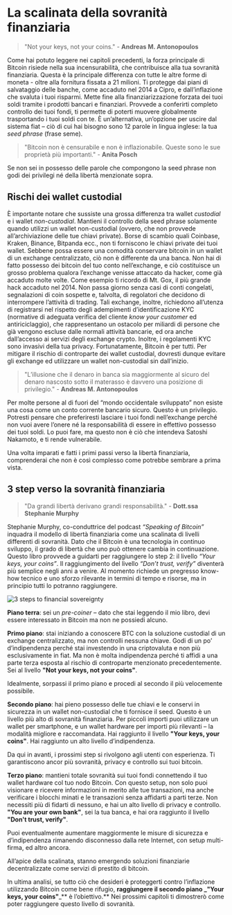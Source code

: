 # La scalinata della sovranità finanziaria

> "Not your keys, not your coins." - **Andreas M. Antonopoulos**

Come hai potuto leggere nei capitoli precedenti, la forza principale di Bitcoin risiede nella sua incensurabilità, che contribuisce alla tua sovranità finanziaria. Questa è la principale differenza con tutte le altre forme di moneta - oltre alla fornitura fissata a 21 milioni. Ti protegge dai piani di salvataggio delle banche, come accaduto nel 2014 a Cipro, e dall’inflazione che svaluta i tuoi risparmi. Mette fine alla finanziarizzazione forzata dei tuoi soldi tramite i prodotti bancari e finanziari. Provvede a conferirti completo controllo dei tuoi fondi, ti permette di poterti muovere globalmente trasportando i tuoi soldi con te. È un’alternativa, un’opzione per uscire dal sistema fiat – ciò di cui hai bisogno sono 12 parole in lingua inglese: la tua _seed phrase_ (frase seme).

> "Bitcoin non è censurabile e non è inflazionabile. Queste sono le sue proprietà più importanti." - **Anita Posch**

Se non sei in possesso delle parole che compongono la seed phrase non godi dei privilegi né della libertà menzionate sopra.

## Rischi dei wallet custodial

È importante notare che sussiste una grossa differenza tra wallet _custodial_ e i wallet _non-custodial_. Mantieni il controllo della seed phrase solamente quando utilizzi un wallet non-custodial (ovvero, che non provvede all’archiviazione delle tue chiavi private). Borse di scambio quali Coinbase, Kraken, Binance, Bitpanda ecc., non ti forniscono le chiavi private dei tuoi wallet. Sebbene possa essere una comodità conservare bitcoin in un wallet di un exchange centralizzato, ciò non è differente da una banca. Non hai di fatto possesso dei bitcoin del tuo conto nell’exchange, e ciò costituisce un grosso problema qualora l’exchange venisse attaccato da hacker, come già accaduto molte volte. Come esempio ti ricordo di Mt. Gox, il più grande hack accaduto nel 2014. Non passa giorno senza casi di conti congelati, segnalazioni di coin sospette e, talvolta, di regolatori che decidono di interrompere l’attività di trading. Tali exchange, inoltre, richiedono all’utenza di registrarsi nel rispetto degli adempimenti d’identificazione KYC (normative di adeguata verifica del cliente _know your customer_ ed antiriciclaggio), che rappresentano un ostacolo per miliardi di persone che già vengono escluse dalle normali attività bancarie, ed ora anche dall’accesso ai servizi degli exchange crypto. Inoltre, i regolamenti KYC sono invasivi della tua privacy. Fortunatamente, Bitcoin è per tutti. Per mitigare il rischio di controparte dei wallet custodial, dovresti dunque evitare gli exchange ed utilizzare un wallet non-custodial sin dall’inizio.

> "L’illusione che il denaro in banca sia maggiormente al sicuro del denaro nascosto sotto il materasso è davvero una posizione di privilegio." - **Andreas M. Antonopoulos**

Per molte persone al di fuori del “mondo occidentale sviluppato” non esiste una cosa come un conto corrente bancario sicuro. Questo è un privilegio. Potresti pensare che preferiresti lasciare i tuoi fondi nell’exchange perché non vuoi avere l’onere né la responsabilità di essere in effettivo possesso dei tuoi soldi. Lo puoi fare, ma questo non è ciò che intendeva Satoshi Nakamoto, e ti rende vulnerabile.

Una volta imparati e fatti i primi passi verso la libertà finanziaria, comprenderai che non è così complesso come potrebbe sembrare a prima vista.

## 3 step verso la sovranità finanziaria

> "Da grandi libertà derivano grandi responsabilità." - **Dott.ssa Stephanie Murphy**

Stephanie Murphy, co-conduttrice del podcast _“Speaking of Bitcoin”_ inquadra il modello di libertà finanziaria come una scalinata di livelli differenti di sovranità. Dato che il Bitcoin è una tecnologia in continuo sviluppo, il grado di libertà che uno può ottenere cambia in continuazione. Questo libro provvede a guidarti per raggiungere lo step 2: il livello _“Your keys, your coins”_. Il raggiungimento del livello _“Don’t trust, verify”_ diventerà più semplice negli anni a venire. Al momento richiede un pregresso know-how tecnico e uno sforzo rilevante in termini di tempo e risorse, ma in principio tutti lo potranno raggiungere.

![3 steps to financial sovereignty](resources/\_staircase-sovereignty-3-steps.png)

**Piano terra**: sei un _pre-coiner_ – dato che stai leggendo il mio libro, devi essere interessato in Bitcoin ma non ne possiedi alcuno.

**Primo piano**: stai iniziando a conoscere BTC con la soluzione custodial di un exchange centralizzato, ma non controlli nessuna chiave. Godi di un po’ d’indipendenza perché stai investendo in una criptovaluta e non più esclusivamente in fiat. Ma non è molta indipendenza perché ti affidi a una parte terza esposta al rischio di controparte menzionato precedentemente. Sei al livello **"Not your keys, not your coins"**.

Idealmente, sorpassi il primo piano e procedi al secondo il più velocemente possibile.

**Secondo piano**: hai pieno possesso delle tue chiavi e le conservi in sicurezza in un wallet non-custodial che ti fornisce il seed. Questo è un livello più alto di sovranità finanziaria. Per piccoli importi puoi utilizzare un wallet per smartphone, e un wallet hardware per importi più rilevanti – la modalità migliore e raccomandata. Hai raggiunto il livello **"Your keys, your coins"**. Hai raggiunto un alto livello d’indipendenza.

Da qui in avanti, i prossimi step si rivolgono agli utenti con esperienza. Ti garantiscono ancor più sovranità, privacy e controllo sui tuoi bitcoin.

**Terzo piano**: mantieni totale sovranità sui tuoi fondi connettendo il tuo wallet hardware col tuo nodo Bitcoin. Con questo setup, non solo puoi visionare e ricevere informazioni in merito alle tue transazioni, ma anche verificare i blocchi minati e le transazioni senza affidarti a parti terze. Non necessiti più di fidarti di nessuno, e hai un alto livello di privacy e controllo. **"You are your own bank"**, sei la tua banca, e hai ora raggiunto il livello **"Don't trust, verify"**.

Puoi eventualmente aumentare maggiormente le misure di sicurezza e d’indipendenza rimanendo disconnesso dalla rete Internet, con setup multi-firma, ed altro ancora.

All’apice della scalinata, stanno emergendo soluzioni finanziarie decentralizzate come servizi di prestito di bitcoin.

In ultima analisi, se tutto ciò che desideri è proteggerti contro l’inflazione utilizzando Bitcoin come bene rifugio, **raggiungere il secondo piano **_**"Your keys, your coins"**_** è l’obiettivo.** Nei prossimi capitoli ti dimostrerò come poter raggiungere questo livello di sovranità.
